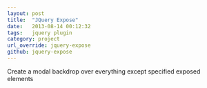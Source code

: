 ```yaml
---
layout: post
title:  "JQuery Expose"
date:   2013-08-14 00:12:32
tags:   jquery plugin
category: project
url_override: jquery-expose
github: jquery-expose
---
```


Create a modal backdrop over everything except specified exposed elements
